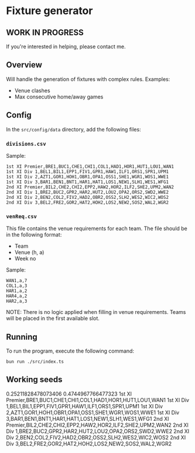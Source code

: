 # Fixture generator

## WORK IN PROGRESS
If you're interested in helping, please contact me.

## Overview
Will handle the generation of fixtures with complex rules. Examples:
* Venue clashes
* Max consecutive home/away games

## Config
In the `src/config/data` directory, add the following files:

### `divisions.csv`
Sample:
```
1st XI Premier,BRE1,BUC1,CHE1,CHI1,COL1,HAD1,HOR1,HUT1,LOU1,WAN1
1st XI Div 1,BEL1,BIL1,EPP1,FIV1,GPR1,HAW1,ILF1,ORS1,SPR1,UPM1
1st XI Div 2,AZT1,GOR1,HOH1,OBR1,OPA1,OSS1,SHE1,WGR1,WOS1,WWE1
1st XI Div 3,BAR1,BEN1,BNT1,HAR1,HAT1,LOS1,NEW1,SLH1,WES1,WFG1
2nd XI Premier,BIL2,CHE2,CHI2,EPP2,HAW2,HOR2,ILF2,SHE2,UPM2,WAN2
2nd XI Div 1,BRE2,BUC2,GPR2,HAR2,HUT2,LOU2,OPA2,ORS2,SWD2,WWE2
2nd XI Div 2,BEN2,COL2,FIV2,HAD2,OBR2,OSS2,SLH2,WES2,WIC2,WOS2
2nd XI Div 3,BEL2,FRE2,GOR2,HAT2,HOH2,LOS2,NEW2,SOS2,WAL2,WGR2
```

### `venReq.csv`
This file contains the venue requirements for each team. The file should be in the following format:
* Team
* Venue (h, a)
* Week no

Sample:
```
WAN1,a,7
COL1,a,3
HAR1,a,2
HAR4,a,2
HAR2,a,3
```
NOTE: There is no logic applied when filling in venue requirements. Teams will be placed in the first available slot.

## Running
To run the program, execute the following command:
```
bun run ./src/index.ts
```

## Working seeds
0.25211828478073406
0.4744967766477323
1st XI Premier,BRE1,BUC1,CHE1,CHI1,COL1,HAD1,HOR1,HUT1,LOU1,WAN1
1st XI Div 1,BEL1,BIL1,EPP1,FIV1,GPR1,HAW1,ILF1,ORS1,SPR1,UPM1
1st XI Div 2,AZT1,GOR1,HOH1,OBR1,OPA1,OSS1,SHE1,WGR1,WOS1,WWE1
1st XI Div 3,BAR1,BEN1,BNT1,HAR1,HAT1,LOS1,NEW1,SLH1,WES1,WFG1
2nd XI Premier,BIL2,CHE2,CHI2,EPP2,HAW2,HOR2,ILF2,SHE2,UPM2,WAN2
2nd XI Div 1,BRE2,BUC2,GPR2,HAR2,HUT2,LOU2,OPA2,ORS2,SWD2,WWE2
2nd XI Div 2,BEN2,COL2,FIV2,HAD2,OBR2,OSS2,SLH2,WES2,WIC2,WOS2
2nd XI Div 3,BEL2,FRE2,GOR2,HAT2,HOH2,LOS2,NEW2,SOS2,WAL2,WGR2